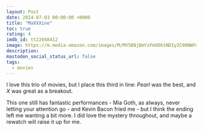 ```yaml
---
layout: Post
date: 2024-07-03 00:00:00 +0000
title: "MaXXXine"
toc: true
rating: 4
imdb_id: tt22048412
image: https://m.media-amazon.com/images/M/MV5BNjBmYzFmODktNDIyZC00NWFmLTk2NTctYmZiY2E2OTA2OTc0XkEyXkFqcGc@._V1_SX300.jpg
description: 
mastodon_social_status_url: false
tags: 
  - movies
---
```




I love this trio of movies, but I place this third in line: *Pearl* was the best, and *X* was great as a breakout.

This one still has fantastic performances - Mia Goth, as always, never letting your attention go - and Kevin Bacon fried me - but I think the ending left me wanting a bit more. I did love the mystery throughout, and maybe a rewatch will raise it up for me.
